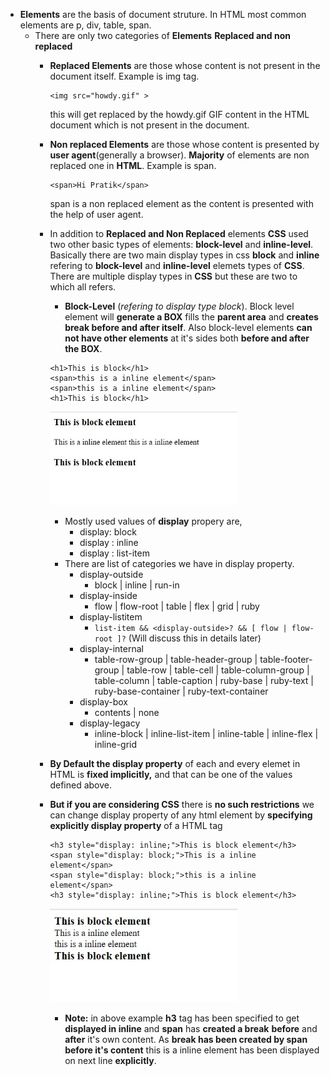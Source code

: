 - **Elements** are the basis of document struture. In HTML most common elements are p, div, table, span.
    - There are only two categories of **Elements** **Replaced and non replaced**
        - **Replaced Elements** are those whose content is not present in the document itself. Example is img tag.
            ```
            <img src="howdy.gif" >
            ``` 
            this will get replaced by the howdy.gif GIF content in the HTML document which is not present in the document.
        - **Non replaced Elements** are those whose content is presented by **user agent**(generally a browser). **Majority** of elements are non replaced one in **HTML**. Example is span.
            ```
            <span>Hi Pratik</span>
            ```
            span is a non replaced element as the content is presented with the help of user agent.
        - In addition to **Replaced and Non Replaced** elements **CSS** used two other basic types of elements: **block-level** and **inline-level**. Basically there are two main display types in css **block** and **inline** refering to **block-level** and **inline-level** elemets types of **CSS**. There are multiple display types in **CSS** but these are two to which all refers.
            - **Block-Level** (*refering to display type block*).
            Block level element will **generate a BOX** fills the **parent area** and **creates break before and after itself**. Also block-level elements **can not have other elements** at it's sides both **before and after the BOX**.
            ```
            <h1>This is block</h1> 
            <span>this is a inline element</span>
            <span>this is a inline element</span> 
            <h1>This is block</h1>
            ``` 
            <img src="./output/blockVsInline.jpg" width="300" height="150"/><br>

            - Mostly used values of **display** propery are,
              - display: block
              - display : inline
              - display : list-item
            - There are list of categories we have in display property.
              - display-outside
                - block | inline | run-in
              - display-inside
                - flow | flow-root | table | flex | grid | ruby
              - display-listitem
                - ```list-item && <display-outside>? && [ flow | flow-root ]?``` (Will discuss this in details later)
              - display-internal
                - table-row-group | table-header-group | table-footer-group | table-row |
                table-cell | table-column-group | table-column | table-caption | ruby-base
                | ruby-text | ruby-base-container | ruby-text-container
              - display-box
                - contents | none
              - display-legacy
                - inline-block | inline-list-item | inline-table | inline-flex | inline-grid
        - **By Default the display property** of each and every elemet in HTML is **fixed implicitly,** and that can be one of the values defined above.
        - **But if you are considering CSS** there is **no such restrictions** we can change display property of any html element by **specifying explicitly display property** of a HTML tag
            ```
            <h3 style="display: inline;">This is block element</h3> 
            <span style="display: block;">This is a inline element</span> 
            <span style="display: block;">this is a inline element</span>
            <h3 style="display: inline;">This is block element</h3>
            ```
            <img src="./output/CssWayToDefineInlineAndBlock.jpg" width="300" height="150"/><br>
            - **Note:** in above example **h3** tag has been specified to get **displayed in inline** and **span** has **created a break** **before** and **after** it's own content. As **break has been created by span before it's content** this is a inline element has been displayed on next line **explicitly**.